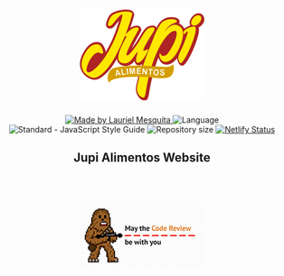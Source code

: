 <h1 align="center">
    <img alt="Jupi Alimentos" title="Jupi Alimentos" src=".github/jupi_logo.svg" width="220px" />
</h1>

<p align="center">
  <a href="https://www.linkedin.com/in/laurielmesquita/">
    <img alt="Made by Lauriel Mesquita" src="https://img.shields.io/static/v1?label=made%20by&message=Lauriel%20Mesquita&color=blue&labelColor=000000">
  </a>

  <img alt="Language" src="https://img.shields.io/github/languages/top/JupiAlimentos/jupi-website?color=blue&labelColor=000000">
  
  <img src="https://img.shields.io/static/v1?label=code%20style&message=standard&color=yellow&labelColor=000000" alt="Standard - JavaScript Style Guide">
  
  <img alt="Repository size" src="https://img.shields.io/github/repo-size/JupiAlimentos/jupi-website?color=blue&labelColor=000000">
  
  
  <a href="https://app.netlify.com/sites/flamboyant-hugle-fbacf8/deploys">
    <img alt="Netlify Status" src="https://api.netlify.com/api/v1/badges/92f7beb7-f79c-4aee-bd7e-6a1825015427/deploy-status">
  </a>
</p>

<p align="center">

</p>

<h2 align="center">
  Jupi Alimentos Website
</h2>

<br><br>
<p align="center">
  <img alt="May the Code Review be with you" src=".github/code_review.png" />
</p>
